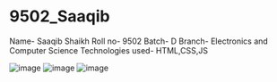 # 9502_Saaqib

Name- Saaqib Shaikh
Roll no- 9502
Batch- D
Branch- Electronics and Computer Science
Technologies used- HTML,CSS,JS

![image](https://github.com/SaaqibShaikh/9502_Saaqib/assets/113772083/84ada707-3d89-4eb9-97ff-aa9224de6150)
![image](https://github.com/SaaqibShaikh/9502_Saaqib/assets/113772083/4a4a88c1-4976-4a25-8906-36ac0a9ccc0d)
![image](https://github.com/SaaqibShaikh/9502_Saaqib/assets/113772083/f90a9362-80b2-4f13-9bb5-4845829e325f)
